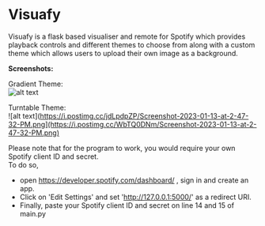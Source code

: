 # Visuafy
Visuafy is a flask based visualiser and remote for Spotify which provides playback controls and different themes to choose from along with a custom theme which allows users to upload their own image as a background.  
  
**Screenshots:**  
  
Gradient Theme:  
![alt text](https://i.ibb.co/0FSbn1G/Gradient.png)  
  
Turntable Theme:  
![alt text](https://i.postimg.cc/jdLpdpZP/Screenshot-2023-01-13-at-2-47-32-PM.png](https://i.postimg.cc/WbTQ0DNm/Screenshot-2023-01-13-at-2-47-32-PM.png)  
  
Please note that for the program to work, you would require your own Spotify client ID and secret.  
To do so,  
- open https://developer.spotify.com/dashboard/ , sign in and create an app.  
- Click on 'Edit Settings' and set 'http://127.0.0.1:5000/' as a redirect URI.  
- Finally, paste your Spotify client ID and secret on line 14 and 15 of main.py
